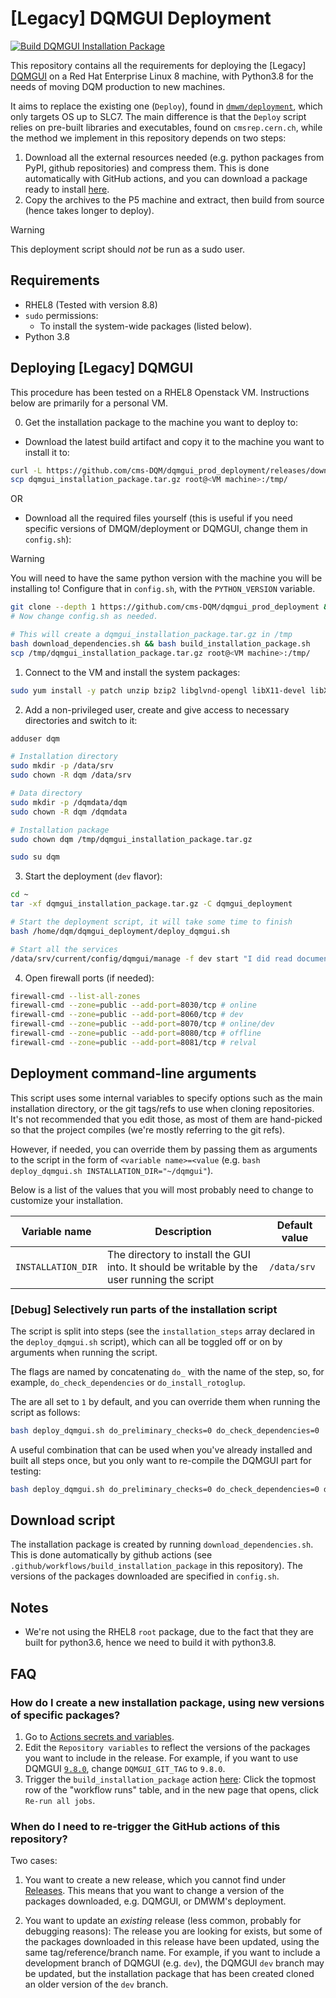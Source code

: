 # [Legacy] DQMGUI Deployment

[![Build DQMGUI Installation Package](https://github.com/cms-DQM/dqmgui_prod_deployment/actions/workflows/build_installation_package.yaml/badge.svg)](https://github.com/cms-DQM/dqmgui_prod_deployment/actions/workflows/build_installation_package.yaml)

This repository contains all the requirements for deploying the [Legacy] [DQMGUI](https://github.com/cms-DQM/dqmgui_prod) on a Red Hat Enterprise Linux 8 machine, with Python3.8 for the needs of moving DQM production to new machines.

It aims to replace the existing one (`Deploy`), found in [`dmwm/deployment`](https://github.com/dmwm/deployment/tree/master/Deploy), which only targets OS up to SLC7. The main difference is that the `Deploy` script relies on pre-built libraries and executables, found on `cmsrep.cern.ch`, while the method we implement in this repository depends on two steps:

1. Download all the external resources needed (e.g. python packages from PyPI, github repositories) and compress them. This is done automatically with GitHub actions, and you can download a package ready to install [here](https://github.com/cms-DQM/dqmgui_prod_deployment/actions/workflows/build_installation_package.yaml).
2. Copy the archives to the P5 machine and extract, then build from source (hence takes longer to deploy).

> [!WARNING]
> This deployment script should *not* be run as a sudo user.

## Requirements

- RHEL8 (Tested with version 8.8)
- `sudo` permissions:
  - To install the system-wide packages (listed below).
- Python 3.8

## Deploying [Legacy] DQMGUI

This procedure has been tested on a RHEL8 Openstack VM. Instructions below are primarily for a personal VM.

0. Get the installation package to the machine you want to deploy to:
  * Download the latest build artifact and copy it to the machine you want to install it to:
  ```bash
  curl -L https://github.com/cms-DQM/dqmgui_prod_deployment/releases/download/deployment_debug_dqmgui_python3_backup_root_v6-28-08/dqmgui_installation_package.tar.gz --output dqmgui_installation_package.tar.gz
  scp dqmgui_installation_package.tar.gz root@<VM machine>:/tmp/
  ```
  OR
  * Download all the required files yourself (this is useful if you need specific versions of DMQM/deployment or DQMGUI, change them in `config.sh`):
  > [!WARNING]
  > You will need to have the same python version with the machine you will be installing to! Configure that in `config.sh`, with the `PYTHON_VERSION` variable.
  ```bash
  git clone --depth 1 https://github.com/cms-DQM/dqmgui_prod_deployment && cd dqmgui_prod_deployment
  # Now change config.sh as needed.

  # This will create a dqmgui_installation_package.tar.gz in /tmp
  bash download_dependencies.sh && bash build_installation_package.sh
  scp /tmp/dqmgui_installation_package.tar.gz root@<VM machine>:/tmp/
  ```

1. Connect to the VM and install the system packages:

  ```bash
  sudo yum install -y patch unzip bzip2 libglvnd-opengl libX11-devel libXext-devel libXft-devel libXpm-devel mesa-libGLU mesa-libGLU-devel perl-Env perl-Switch perl-Thread-Queue glibc-headers libidn libXcursor libXi libXinerama libXrandr perl perl-Digest-MD5 tcsh zsh epel-release libcurl-devel python38 python38-devel boost-python3-devel protobuf-devel jemalloc-devel pcre-devel boost-devel lzo-devel cmake xz-devel openssl-devel libjpeg-turbo-devel libpng-devel gcc-c++ gcc binutils gcc-gfortran mesa-libGL-devel mesa-libGLU-devel glew-devel ftgl-devel fftw-devel cfitsio-devel graphviz-devel libuuid-devel avahi-compat-libdns_sd-devel openldap-devel python3-numpy libxml2-devel gsl-devel readline-devel R-devel R-Rcpp-devel R-RInside-devel xrootd-client
  ```

2. Add a non-privileged user, create and give access to necessary directories and switch to it:

  ```bash
  adduser dqm

  # Installation directory
  sudo mkdir -p /data/srv
  sudo chown -R dqm /data/srv

  # Data directory
  sudo mkdir -p /dqmdata/dqm
  sudo chown -R dqm /dqmdata

  # Installation package
  sudo chown dqm /tmp/dqmgui_installation_package.tar.gz

  sudo su dqm
  ```

3. Start the deployment (`dev` flavor):

  ```bash
  cd ~
  tar -xf dqmgui_installation_package.tar.gz -C dqmgui_deployment

  # Start the deployment script, it will take some time to finish
  bash /home/dqm/dqmgui_deployment/deploy_dqmgui.sh

  # Start all the services
  /data/srv/current/config/dqmgui/manage -f dev start "I did read documentation"
  ```

4. Open firewall ports (if needed):

  ```bash
  firewall-cmd --list-all-zones
  firewall-cmd --zone=public --add-port=8030/tcp # online
  firewall-cmd --zone=public --add-port=8060/tcp # dev
  firewall-cmd --zone=public --add-port=8070/tcp # online/dev
  firewall-cmd --zone=public --add-port=8080/tcp # offline
  firewall-cmd --zone=public --add-port=8081/tcp # relval
  ```

## Deployment command-line arguments

This script uses some internal variables to specify options such as the main installation directory, or the git tags/refs to use when cloning repositories. It's not recommended that you edit those, as most of them are hand-picked so that the project compiles (we're mostly referring to the git refs).

However, if needed, you can override them by passing them as arguments to the script in the form of `<variable name>=<value` (e.g. `bash deploy_dqmgui.sh INSTALLATION_DIR="~/dqmgui"`).

Below is a list of the values that you will most probably need to change to customize your installation.

| Variable name | Description |Default value |
|---------------|-------------|--------------|
| `INSTALLATION_DIR` | The directory to install the GUI into. It should be writable by the user running the script | `/data/srv` |

### [Debug] Selectively run parts of the installation script

The script is split into steps (see the `installation_steps` array declared in the `deploy_dqmgui.sh` script), which can all be toggled off or on by arguments when running the script.

The flags are named by concatenating `do_` with the name of the step, so, for example, `do_check_dependencies` or `do_install_rotoglup`.

The are all set to `1` by default, and you can override them when running the script as follows:

```bash
bash deploy_dqmgui.sh do_preliminary_checks=0 do_check_dependencies=0
```

A useful combination that can be used when you've already installed and built all steps once, but you only want to re-compile the DQMGUI part for testing:

```bash
bash deploy_dqmgui.sh do_preliminary_checks=0 do_check_dependencies=0 do_create_directories=1 do_install_boost_gil=0 do_install_gil_numeric=0 do_install_rotoglup=0 do_install_classlib=0 do_compile_classlib=0 do_install_dmwm=0 do_install_root=0 do_compile_root=0 do_install_dqmgui=0 do_compile_dqmgui=1 do_install_yui=0 do_install_extjs=0 do_install_d3=0 do_install_jsroot=0 do_clean_crontab=0 do_install_crontab=0
```

## Download script

The installation package is created by running `download_dependencies.sh`. This is done automatically by github actions (see `.github/workflows/build_installation_package` in this repository). The versions of the packages downloaded are specified in `config.sh`.

## Notes

- We're not using the RHEL8 `root` package, due to the fact that they are built for python3.6, hence we need to build it with python3.8.

## FAQ

### How do I create a new installation package, using new versions of specific packages?

1. Go to [Actions secrets and variables](https://github.com/cms-DQM/dqmgui_prod_deployment/settings/variables/actions).
2. Edit the `Repository variables` to reflect the versions of the packages you want to include in the release. For example, if you want to use DQMGUI [`9.8.0`](https://github.com/cms-DQM/dqmgui_prod/releases/tag/9.8.0), change `DQMGUI_GIT_TAG` to `9.8.0`.
3. Trigger the `build_installation_package` action [here](https://github.com/cms-DQM/dqmgui_prod_deployment/actions/workflows/build_installation_package.yaml): Click the topmost row of the "workflow runs" table, and in the new page that opens, click `Re-run all jobs`.

### When do I need to re-trigger the GitHub actions of this repository?

Two cases:

1. You want to create a new release, which you cannot find under [Releases](https://github.com/cms-DQM/dqmgui_prod_deployment/releases). This means that you want to change a version of the packages downloaded, e.g.
DQMGUI, or DMWM's deployment.

2. You want to update an *existing* release (less common, probably for debugging reasons): The release you are
looking for exists, but some of the packages downloaded in this release have been updated, using the same tag/reference/branch name. For example, if you want to include a development branch of DQMGUI (e.g. `dev`), the DQMGUI `dev` branch may be updated, but the installation package that has been created cloned an older version of the `dev` branch.
